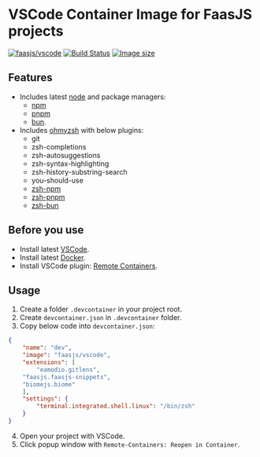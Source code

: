 # VSCode Container Image for FaasJS projects

[![faasjs/vscode](https://img.shields.io/badge/Docker-faasjs%2Fvscode-blue)](https://hub.docker.com/repository/docker/faasjs/vscode)
[![Build Status](https://github.com/faasjs/faasjs/actions/workflows/build-vscode-image.yml/badge.svg)](https://github.com/faasjs/faasjs/actions/workflows/build-vscode-image.yml)
[![Image size](https://img.shields.io/docker/image-size/faasjs/vscode/latest)](https://hub.docker.com/repository/docker/faasjs/vscode)

## Features

- Includes latest [node](https://nodejs.org/) and package managers:
  - [npm](https://www.npmjs.com/)
  - [pnpm](https://pnpm.io/)
  - [bun](https://bun.sh/).
- Includes [ohmyzsh](https://ohmyz.sh/) with below plugins:
  - git
  - zsh-completions
  - zsh-autosuggestions
  - zsh-syntax-highlighting
  - zsh-history-substring-search
  - you-should-use
  - [zsh-npm](https://github.com/zfben/zsh-npm)
  - [zsh-pnpm](https://github.com/zfben/zsh-pnpm)
  - [zsh-bun](https://github.com/zfben/zsh-bun)

## Before you use

- Install latest [VSCode](https://code.visualstudio.com/).
- Install latest [Docker](https://www.docker.com/).
- Install VSCode plugin: [Remote Containers](https://marketplace.visualstudio.com/items?itemName=ms-vscode-remote.remote-containers).

## Usage

1. Create a folder `.devcontainer` in your project root.
2. Create `devcontainer.json` in `.devcontainer` folder.
3. Copy below code into `devcontainer.json`:
```json
{
	"name": "dev",
	"image": "faasjs/vscode",
	"extensions": [
		"eamodio.gitlens",
    "faasjs.faasjs-snippets",
    "biomejs.biome"
	],
	"settings": {
		"terminal.integrated.shell.linux": "/bin/zsh"
	}
}
```
4. Open your project with VSCode.
5. Click popup window with `Remote-Containers: Reopen in Container`.
